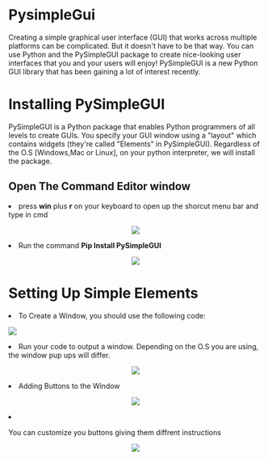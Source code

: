 # PysimpleGui
Creating a simple graphical user interface (GUI) that works across multiple platforms can be complicated. But it doesn't have to be that way. You can use Python and the PySimpleGUI package to create nice-looking user interfaces that you and your users will enjoy! PySimpleGUI is a new Python GUI library that has been gaining a lot of interest recently.

<h1 align="left">Installing PySimpleGUI</h1>
<p> PySimpleGUI is a Python package that enables Python programmers of all levels to create GUIs. You specify your GUI window using a "layout" which contains widgets (they're called "Elements" in PySimpleGUI). Regardless of the O.S [Windows,Mac or Linux], on your python interpreter, we will install the package. </P>
<h2 align="left">Open The Command Editor window</h2>
<li> press <strong>win</strong> plus <b>r</b> on your keyboard to open up the shorcut menu bar and type in cmd</li>
<p align ="center"><img src="https://i.imgur.com/NTJ9Pjg.png" /></p>
<li> Run the command <strong>Pip Install PySimpleGUI</strong> </li>
<p align ="center"><img src="https://i.imgur.com/PPIknDR.png" /></p>

<h1 align="left">Setting Up Simple Elements</h1>
<p><li>To Create a Window, you should use the following code: </li></p>
<p align="left"><img src="https://i.imgur.com/RzKac6z.png" /></p>
<p><li>Run your code to output a window. Depending on the O.S you are using, the window pup ups will differ. </li></p>
<p align="center"><img src="https://i.imgur.com/HCjPeIw.png" /></p>
<p><li>Adding Buttons to the Window</li></p>
<p align="center"><img src="https://i.imgur.com/8vWTyQ0.png" /></p>
<li><p>You can customize you buttons giving them diffrent instructions</li></p>
<p align="center"><img src="https://i.imgur.com/XF9pNkT.png" /></p>


     
